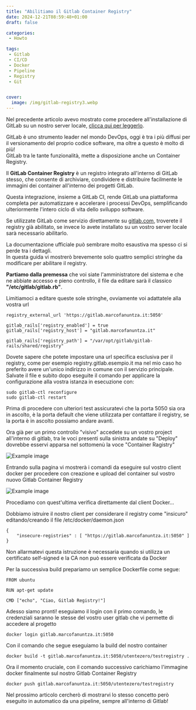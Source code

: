 ```yaml
---
title: "Abilitiamo il Gitlab Container Registry"
date: 2024-12-21T08:59:48+01:00
draft: false

categories:
 - Howto

tags:
 - Gitlab
 - CI/CD
 - Docker
 - Pipeline
 - Registry
 - Git


cover:
  image: /img/gitlab-registry3.webp
---
```



Nel precedente articolo avevo mostrato come procedere all'installazione di GitLab su un nostro server locale, [clicca qui per leggerlo](https://marcofanuntza.it/posts/installiamo-gitlab/).

GitLab è uno strumento leader nel mondo DevOps, oggi è tra i più diffusi per il versionamento del proprio codice software, ma oltre a questo è molto di più!  
GitLab tra le tante funzionalità, mette a disposizione anche un Container Registry.

Il **GitLab Container Registry** è un registro integrato all'interno di GitLab stesso, che consente di archiviare, condividere e distribuire facilmente le immagini dei container all'interno dei progetti GitLab.

Questa integrazione, insieme a GitLab CI, rende GitLab una piattaforma completa per automatizzare e accelerare i processi DevOps, semplificando ulteriormente l'intero ciclo di vita dello sviluppo software.

Se utilizzate GitLab come servizio direttamente su [gitlab.com](https://gitlab.com), troverete il registry già abilitato, se invece lo avete installato su un vostro server locale sarà necessario abilitarlo.

La documentazione ufficiale può sembrare molto esaustiva ma spesso ci si perde tra i dettagli.  
In questa guida vi mostrerò brevemente solo quattro semplici stringhe da modificare per abilitare il registry.

**Partiamo dalla premessa** che voi siate l'amministratore del sistema e che ne abbiate accesso e pieno controllo, il file da editare sarà il classico **"/etc/gitlab/gitlab.rb"**.

Limitiamoci a editare queste sole stringhe, ovviamente voi adattatele alla vostra url

    registry_external_url 'https://gitlab.marcofanuntza.it:5050'

    gitlab_rails['registry_enabled'] = true
    gitlab_rails['registry_host'] = "gitlab.marcofanuntza.it"

    gitlab_rails['registry_path'] = "/var/opt/gitlab/gitlab-rails/shared/registry"


Dovete sapere che potete impostare una url specifica esclusiva per il registry, come per esempio registry.gitlab.esempio.it ma nel mio caso ho preferito avere un'unico indirizzo in comune con il servizio principale. Salvate il file e subito dopo eseguite il comando per applicare la configurazione alla vostra istanza in esecuzione con: 

    sudo gitlab-ctl reconfigure
    sudo gitlab-ctl restart

Prima di procedere con ulteriori test assicuratevi che la porta 5050 sia ora in ascolto, è la porta default che viene utilizzata per contattare il registry, se la porta è in ascolto possiamo andare avanti.

Ora già per un primo controllo "visivo" accedete su un vostro project all'interno di gitlab, tra le voci presenti sulla sinistra andate su "Deploy" dovrebbe esservi apparsa nel sottomenù la voce "Container Ragistry"


![Example image](/img/gitlab-registry1.webp)

Entrando sulla pagina vi mostrerà i comandi da eseguire sul vostro client docker per procedere con creazione e upload del container sul vostro nuovo Gitlab Container Registry

![Example image](/img/gitlab-registry2.webp)


Procediamo con quest'ultima verifica direttamente dal client Docker... 

Dobbiamo istruire il nostro client per considerare il registry come "insicuro" editando/creando il file /etc/docker/daemon.json

    {
        "insecure-registries" : [ "https://gitlab.marcofanuntza.it:5050" ]
    }

Non allarmatevi questa istruzione è necessaria quando si utilizza un certificato self-signed e la CA non può essere verificata da Docker


Per la successiva build prepariamo un semplice Dockerfile come segue:

    FROM ubuntu

    RUN apt-get update

    CMD ["echo", "Ciao, Gitlab Registry!"]


Adesso siamo pronti! eseguiamo il login con il primo comando, le credenziali saranno le stesse del vostro user gitlab che vi permette di accedere al progetto


    docker login gitlab.marcofanuntza.it:5050

Con il comando che segue eseguiamo la build del nostro container

    docker build -t gitlab.marcofanuntza.it:5050/utentezero/testregistry .

Ora il momento cruciale, con il comando successivo carichiamo l'immagine docker finalmente sul nostro Gitlab Container Registry

    docker push gitlab.marcofanuntza.it:5050/utentezero/testregistry


Nel prossimo articolo cercherò di mostrarvi lo stesso concetto però eseguito in automatico da una pipeline, sempre all'interno di Gitlab!
